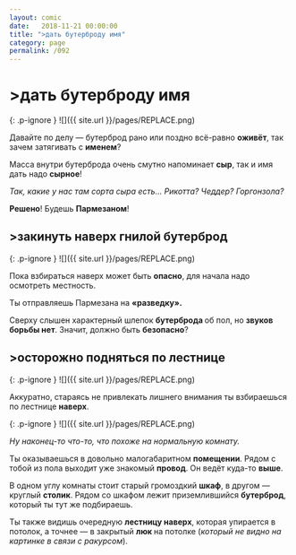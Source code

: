 ```yaml
---
layout: comic
date:   2018-11-21 00:00:00 
title: ">дать бутерброду имя"
category: page
permalink: /092
---
```

# >дать бутерброду имя

{: .p-ignore }
![]({{ site.url }}/pages/REPLACE.png)

Давайте по делу — бутерброд рано или поздно всё-равно <strong>оживёт</strong>, так зачем затягивать с <strong>именем</strong>?

Масса внутри бутерброда очень смутно напоминает <strong>сыр</strong>, так и имя дать надо <strong>сырное</strong>!

<em>Так, какие у нас там сорта сыра есть… Рикотта? Чеддер? Горгонзола?</em>

<strong>Решено</strong>! Будешь <strong>Пармезаном</strong>!

## >закинуть наверх гнилой бутерброд

{: .p-ignore }
![]({{ site.url }}/pages/REPLACE.png)

Пока взбираться наверх может быть <strong>опасно</strong>, для начала надо осмотреть местность.

Ты отправляешь Пармезана на <strong>«разведку».</strong>

Сверху слышен характерный шлепок <strong>бутерброда </strong>об пол, но <strong>звуков борьбы нет</strong>. Значит, должно быть <strong>безопасно</strong>?

## >осторожно подняться по лестнице

{: .p-ignore }
![]({{ site.url }}/pages/REPLACE.png)

Аккуратно, стараясь не привлекать лишнего внимания ты взбираешься по лестнице <strong>наверх</strong>.

{: .p-ignore }
![]({{ site.url }}/pages/REPLACE.png)

<em>Ну наконец-то что-то, что похоже на нормальную комнату.</em>

Ты оказываешься в довольно малогабаритном <strong>помещении</strong>. Рядом с тобой из пола выходит уже знакомый <strong>провод</strong>. Он ведёт куда-то <strong>выше</strong>.

В одном углу комнаты стоит старый громоздкий <strong>шкаф</strong>, в другом — круглый <strong>столик</strong>. Рядом со шкафом лежит приземлившийся <strong>бутерброд</strong>, который ты тут же подбираешь.

Ты также видишь очередную <strong>лестницу наверх</strong>, которая упирается в потолок, а точнее — в закрытый <strong>люк </strong>на потолке (<em>который не видно на картинке в связи с ракурсом</em>).

